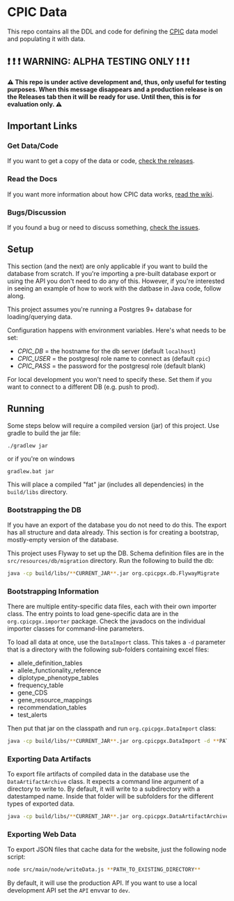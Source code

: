 # CPIC Data

This repo contains all the DDL and code for defining the [CPIC](https://cpicpgx.org) data model and populating it with data.

## :exclamation:  :exclamation:  :exclamation: WARNING: ALPHA TESTING ONLY :exclamation:  :exclamation:  :exclamation:

__:warning: This repo is under active development and, thus, only useful for testing purposes. When this message disappears and a __production__ release is on the Releases tab then it will be ready for use. Until then, this is for evaluation only. :warning:__


## Important Links

### Get Data/Code

If you want to get a copy of the data or code, [check the releases](https://github.com/cpicpgx/cpic-data/releases).

### Read the Docs

If you want more information about how CPIC data works, [read the wiki](https://github.com/cpicpgx/cpic-data/wiki).

### Bugs/Discussion

If you found a bug or need to discuss something, [check the issues](https://github.com/cpicpgx/cpic-data/issues).

## Setup

This section (and the next) are only applicable if you want to build the database from scratch. If you're importing a 
pre-built database export or using the API you don't need to do any of this. However, if you're interested in seeing an 
example of how to work with the datbase in Java code, follow along.

This project assumes you're running a Postgres 9+ database for loading/querying data.

Configuration happens with environment variables. Here's what needs to be set:

- _CPIC_DB_ = the hostname for the db server (default `localhost`)
- _CPIC_USER_ = the postgresql role name to connect as (default `cpic`)
- _CPIC_PASS_ = the password for the postgresql role (default blank)

For local development you won't need to specify these. Set them if you want to connect to a different DB (e.g. push to prod). 

## Running

Some steps below will require a compiled version (jar) of this project. Use gradle to build the jar file:

```shell script
./gradlew jar
```

or if you're on windows

```shell script
gradlew.bat jar
```

This will place a compiled "fat" jar (includes all dependencies) in the `build/libs` directory.


### Bootstrapping the DB

If you have an export of the database you do not need to do this. The export has all structure and data already. This 
section is for creating a bootstrap, mostly-empty version of the database.

This project uses Flyway to set up the DB. Schema definition files are in the `src/resources/db/migration` directory.
Run the following to build the db:

```sh
java -cp build/libs/**CURRENT_JAR**.jar org.cpicpgx.db.FlywayMigrate
```

### Bootstrapping Information

There are multiple entity-specific data files, each with their own importer class. The entry points to load gene-specific data are in the `org.cpicpgx.importer` package. Check the javadocs on the individual importer classes for command-line parameters.

To load all data at once, use the `DataImport` class. This takes a `-d` parameter that is a directory with the following sub-folders containing excel files:

- allele_definition_tables
- allele_functionality_reference
- diplotype_phenotype_tables
- frequency_table
- gene_CDS
- gene_resource_mappings
- recommendation_tables
- test_alerts

Then put that jar on the classpath and run `org.cpicpgx.DataImport` class:

```sh
java -cp build/libs/**CURRENT_JAR**.jar org.cpicpgx.DataImport -d **PATH_TO_DATA_DIRECTORY**
```


### Exporting Data Artifacts

To export file artifacts of compiled data in the database use the `DataArtifactArchive` class. It expects a command line argument of a directory to write to. By default, it will write to a subdirectory with a datestamped name. Inside that folder will be subfolders for the different types of exported data.

```sh
java -cp build/libs/**CURRENT_JAR**.jar org.cpicpgx.DataArtifactArchive -d **PATH_TO_EXISTING_DIRECTORY**
```


### Exporting Web Data

To export JSON files that cache data for the website, just the following node script:

```sh
node src/main/node/writeData.js **PATH_TO_EXISTING_DIRECTORY**
```

By default, it will use the production API. If you want to use a local development API set the `API` envvar to `dev`.
